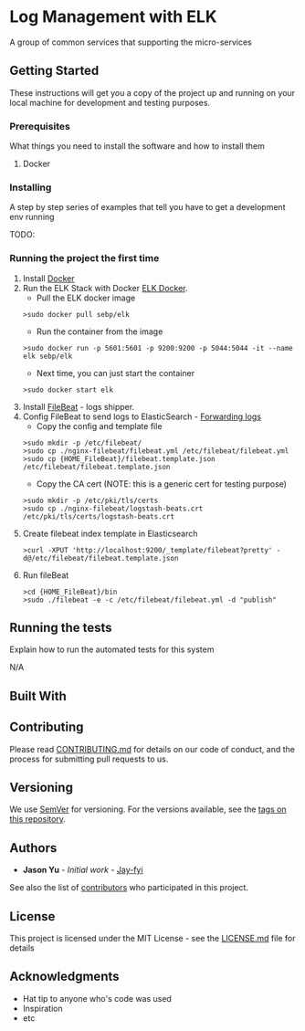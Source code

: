 # Log Management with ELK
A group of common services that supporting the micro-services


## Getting Started

These instructions will get you a copy of the project up and running on your local machine for development and testing purposes.

### Prerequisites

What things you need to install the software and how to install them

1. Docker


### Installing

A step by step series of examples that tell you have to get a development env running

TODO:

### Running the project the first time
1. Install [Docker](https://www.docker.com/)
2. Run the ELK Stack with Docker [ELK Docker](https://elk-docker.readthedocs.io/#installation).
    - Pull the ELK docker image
     ```
     >sudo docker pull sebp/elk
     ```
    - Run the container from the image 
     ```
     >sudo docker run -p 5601:5601 -p 9200:9200 -p 5044:5044 -it --name elk sebp/elk
     ```
    - Next time, you can just start the container 
     ```
     >sudo docker start elk
     ```
3. Install [FileBeat](https://www.elastic.co/products/beats/filebeat) - logs shipper.
4. Config FileBeat to send logs to ElasticSearch - [Forwarding logs](https://elk-docker.readthedocs.io/#forwarding-logs) 
    - Copy the config and template file
     ```
     >sudo mkdir -p /etc/filebeat/
     >sudo cp ./nginx-filebeat/filebeat.yml /etc/filebeat/filebeat.yml
     >sudo cp {HOME_FileBeat}/filebeat.template.json /etc/filebeat/filebeat.template.json
     ```
    - Copy the CA cert (NOTE: this is a generic cert for testing purpose)
     ```
     >sudo mkdir -p /etc/pki/tls/certs
     >sudo cp ./nginx-filebeat/logstash-beats.crt /etc/pki/tls/certs/logstash-beats.crt
     ```
5. Create filebeat index template in Elasticsearch
     ```
     >curl -XPUT 'http://localhost:9200/_template/filebeat?pretty' -d@/etc/filebeat/filebeat.template.json
     ```
6. Run fileBeat 
     ```
     >cd {HOME_FileBeat}/bin
     >sudo ./filebeat -e -c /etc/filebeat/filebeat.yml -d "publish"
     ```     


 

## Running the tests

Explain how to run the automated tests for this system

N/A

## Built With
 

## Contributing

Please read [CONTRIBUTING.md](https://gist.github.com/PurpleBooth/b24679402957c63ec426) for details on our code of conduct, and the process for submitting pull requests to us.

## Versioning

We use [SemVer](http://semver.org/) for versioning. For the versions available, see the [tags on this repository](https://github.com/jay-fyi/microservice-supporting-env/tags).

## Authors

* **Jason Yu** - *Initial work* - [Jay-fyi](https://github.com/jay-fyi)

See also the list of [contributors](https://github.com/jay-fyi/microservice-supporting-env/contributors) who participated in this project.

## License

This project is licensed under the MIT License - see the [LICENSE.md](LICENSE.md) file for details

## Acknowledgments

* Hat tip to anyone who's code was used
* Inspiration
* etc
